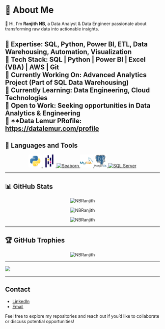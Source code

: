 # 💫 About Me  
👋 Hi, I'm **Ranjith NB**, a Data Analyst & Data Engineer passionate about transforming raw data into actionable insights.  

🔹 **Expertise**: SQL, Python, Power BI, ETL, Data Warehousing, Automation, Visualization  
🔹 **Tech Stack**: SQL | Python | Power BI | Excel (VBA) | AWS | Git  
🔹 **Currently Working On**: Advanced Analytics Project (Part of SQL Data Warehousing)  
🔹 **Currently Learning**: Data Engineering, Cloud Technologies  
🔹 **Open to Work**: Seeking opportunities in Data Analytics & Engineering  
🔹 **Data Lemur PRofile: https://datalemur.com/profile
---

## 🚀 Languages and Tools   
<p align="center">
  <a href="https://www.python.org/" target="_blank">
    <img src="https://raw.githubusercontent.com/devicons/devicon/master/icons/python/python-original.svg" alt="Python" width="42" height="42"/>
  </a>
  <a href="https://pandas.pydata.org/" target="_blank">
    <img src="https://raw.githubusercontent.com/devicons/devicon/2ae2a900d2f041da66e950e4d48052658d850630/icons/pandas/pandas-original.svg" alt="Pandas" width="42" height="42"/>
  </a>
  <a href="https://seaborn.pydata.org/" target="_blank">
    <img src="https://seaborn.pydata.org/_images/logo-mark-lightbg.svg" alt="Seaborn" width="42" height="42"/>
  </a>
  <a href="https://www.mysql.com/" target="_blank">
    <img src="https://raw.githubusercontent.com/devicons/devicon/master/icons/mysql/mysql-original-wordmark.svg" alt="MySQL" width="42" height="42"/>
  </a>
  <a href="https://www.postgresql.org/" target="_blank">
    <img src="https://raw.githubusercontent.com/devicons/devicon/master/icons/postgresql/postgresql-original-wordmark.svg" alt="PostgreSQL" width="42" height="42"/>
  </a>
  <a href="https://www.microsoft.com/en-us/sql-server" target="_blank">
    <img src="https://www.svgrepo.com/show/303229/microsoft-sql-server-logo.svg" alt="SQL Server" width="42" height="42"/>
  </a>
</p>
  

---

## 📊 GitHub Stats  
<p align="center">
  <img src="https://github-readme-stats.vercel.app/api?username=NBRanjith&theme=dark&hide_border=true&include_all_commits=true&count_private=true" alt="NBRanjith" />
</p>

<p align="center">
  <img src="https://github-readme-streak-stats.herokuapp.com/?user=NBRanjith&theme=dark&hide_border=true" alt="NBRanjith" />
</p>

<p align="center">
  <img src="https://github-readme-stats.vercel.app/api/top-langs/?username=NBRanjith&theme=dark&hide_border=true&include_all_commits=true&count_private=true&layout=compact" alt="NBRanjith" />
</p>

---

## 🏆 GitHub Trophies  
<p align="center">
  <img src="https://github-profile-trophy.vercel.app/?username=NBRanjith&theme=radical&no-frame=false&no-bg=true&margin-w=4" alt="NBRanjith" />
</p>

---

[![](https://visitcount.itsvg.in/api?id=NBRanjith&icon=0&color=0)](https://visitcount.itsvg.in)

---

## Contact  
- [LinkedIn](https://www.linkedin.com/in/ranjith-nb-99b19519a/)  
- [Email](mailto:nagavarambaburanjith@gmail.com)

Feel free to explore my repositories and reach out if you’d like to collaborate or discuss potential opportunities!
